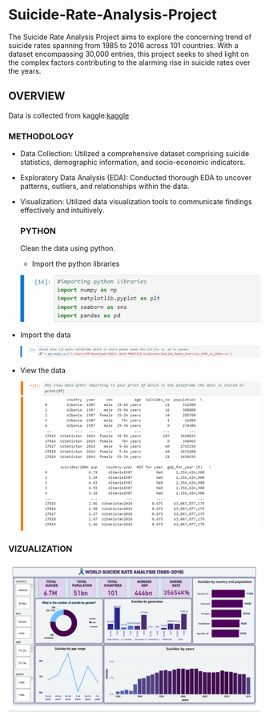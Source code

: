 # Suicide-Rate-Analysis-Project
The Suicide Rate Analysis Project aims to explore the concerning trend of suicide rates spanning from 1985 to 2016 across 101 countries. With a dataset encompassing 30,000 entries, this project seeks to shed light on the complex factors contributing to the alarming rise in suicide rates over the years.

## OVERVIEW
Data is collected from kaggle:[kaggle](https://www.kaggle.com/datasets/russellyates88/suicide-rates-overview-1985-to-2016)

### METHODOLOGY
+ Data Collection: Utilized a comprehensive dataset comprising suicide statistics, demographic information, and socio-economic indicators.
+ Exploratory Data Analysis (EDA): Conducted thorough EDA to uncover patterns, outliers, and relationships within the data.
+ Visualization: Utilized data visualization tools to communicate findings effectively and intuitively.

  ### PYTHON
  Clean the data using python. 
  - Import the python libraries
    
  ![Import Libraries](https://github.com/Pinnie232/Suicide-Rate-Analysis-Project/blob/main/Images/CleanPython1.png)


 - Import the data
   
   ![Import the data](https://github.com/Pinnie232/Suicide-Rate-Analysis-Project/blob/main/Images/importthedata.png)


   
 - View the data

   
   ![View the data](https://github.com/Pinnie232/Suicide-Rate-Analysis-Project/blob/main/Images/viewthedata.png)
   
 


### VIZUALIZATION
![Vizualization](https://github.com/Pinnie232/Suicide-Rate-Analysis-Project/blob/main/vizualization.png)
